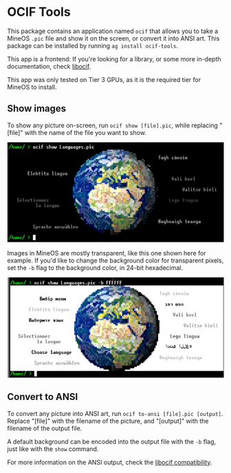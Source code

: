 # OCIF Tools
This package contains an application named `ocif` that allows you to take a MineOS `.pic` file and show it on the screen, or convert it into ANSI art.
This package can be installed by running `ag install ocif-tools`.

This app is a frontend: If you're looking for a library, or some more in-depth documentation, check [libocif](../libocif/README.md).

This app was only tested on Tier 3 GPUs, as it is the required tier for MineOS to install.

## Show images
To show any picture on-screen, run `ocif show [file].pic`, while replacing "[file]" with the name of the file you want to show.

![](images/show.png)

Images in MineOS are mostly transparent, like this one shown here for example. If you'd like to change the background color for transparent pixels, set the `-b` flag to the background color, in 24-bit hexadecimal.

![](images/show-white.png)

## Convert to ANSI
To convert any picture into ANSI art, run `ocif to-ansi [file].pic [output]`. Replace "[file]" with the filename of the picture, and "[output]" with the filename of the output file.

A default background can be encoded into the output file with the `-b` flag, just like with the `show` command.

For more information on the ANSI output, check the [libocif compatibility](../libocif/README.md#compatibility).
